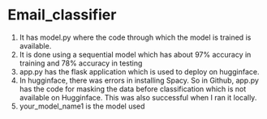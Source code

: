 # Email_classifier

1. It has model.py where the code through which the model is trained is available.
2. It is done using a sequential model which has about 97% accuracy in training and 78% accuracy in testing
3. app.py has the flask application which is used to deploy on hugginface.
4. In hugginface, there was errors in installing Spacy. So in Github, app.py has the code for masking the data before classification which is not available on Hugginface. This was also successful when I ran it locally.
5. your_model_name1 is the model used
